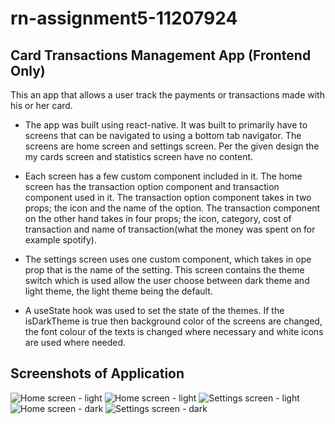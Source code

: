 # rn-assignment5-11207924

## Card Transactions Management App (Frontend Only)

This an app that allows a user track the payments or transactions made with his or her card.
- The app was built using react-native. It was built to primarily have to screens that can be navigated to using a bottom tab navigator. The screens are home screen and settings screen. Per the given design the my cards screen and statistics screen have no content.

- Each screen has a few custom component included in it. The home screen has the transaction option component and transaction component used in it. The transaction option component takes in two props; the icon and the name of the option. The transaction component on the other hand takes in four props; the icon, category, cost of transaction and name of transaction(what the money was spent on for example spotify).

- The settings screen uses one custom component, which takes in ope prop that is the name of the setting. This screen contains the theme switch which is used allow the user choose between dark theme and light theme, the light theme being the default.

- A useState hook was used to set the state of the themes. If the isDarkTheme is true then background color of the screens are changed,  the font colour of the texts is changed where necessary and white icons are used where needed.

## Screenshots of Application
![Home screen - light](PaymentApp/images/rn-5%20shot%201.PNG)
![Home screen - light](PaymentApp/images/rn-5%20shot%205.PNG)
![Settings screen - light](PaymentApp/images/rn-5%20shot%202.PNG)
![Home screen - dark](PaymentApp/images/rn-5%20shot%203.PNG)
![Settings screen - dark](PaymentApp/images/rn-5%20shot%204.PNG)